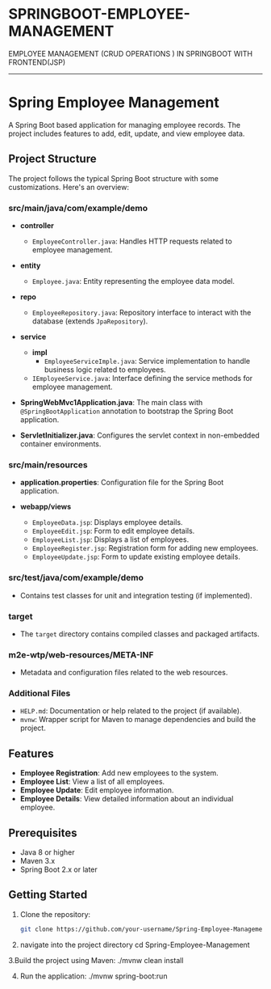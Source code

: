 # SPRINGBOOT-EMPLOYEE-MANAGEMENT
EMPLOYEE MANAGEMENT (CRUD OPERATIONS ) IN SPRINGBOOT WITH FRONTEND(JSP)

--------------------------------------------------------------------------------
# Spring Employee Management

A Spring Boot based application for managing employee records. The project includes features to add, edit, update, and view employee data.

## Project Structure

The project follows the typical Spring Boot structure with some customizations. Here's an overview:

### src/main/java/com/example/demo

- **controller**  
  - `EmployeeController.java`: Handles HTTP requests related to employee management.

- **entity**  
  - `Employee.java`: Entity representing the employee data model.

- **repo**  
  - `EmployeeRepository.java`: Repository interface to interact with the database (extends `JpaRepository`).

- **service**
  - **impl**
    - `EmployeeServiceImple.java`: Service implementation to handle business logic related to employees.
  - `IEmployeeService.java`: Interface defining the service methods for employee management.

- **SpringWebMvc1Application.java**: The main class with `@SpringBootApplication` annotation to bootstrap the Spring Boot application.

- **ServletInitializer.java**: Configures the servlet context in non-embedded container environments.

### src/main/resources

- **application.properties**: Configuration file for the Spring Boot application.

- **webapp/views**  
  - `EmployeeData.jsp`: Displays employee details.
  - `EmployeeEdit.jsp`: Form to edit employee details.
  - `EmployeeList.jsp`: Displays a list of employees.
  - `EmployeeRegister.jsp`: Registration form for adding new employees.
  - `EmployeeUpdate.jsp`: Form to update existing employee details.

### src/test/java/com/example/demo

- Contains test classes for unit and integration testing (if implemented).

### target

- The `target` directory contains compiled classes and packaged artifacts.

### m2e-wtp/web-resources/META-INF

- Metadata and configuration files related to the web resources.

### Additional Files

- `HELP.md`: Documentation or help related to the project (if available).
- `mvnw`: Wrapper script for Maven to manage dependencies and build the project.

## Features

- **Employee Registration**: Add new employees to the system.
- **Employee List**: View a list of all employees.
- **Employee Update**: Edit employee information.
- **Employee Details**: View detailed information about an individual employee.

## Prerequisites

- Java 8 or higher
- Maven 3.x
- Spring Boot 2.x or later

## Getting Started

1. Clone the repository:

   ```bash
   git clone https://github.com/your-username/Spring-Employee-Management.git

2. navigate into the project directory
      cd Spring-Employee-Management

   
3.Build the project using Maven:
  ./mvnw clean install


4. Run the application:
       ./mvnw spring-boot:run


